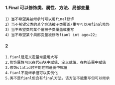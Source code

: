 #### 1.Final 可以修饰类、属性、方法、局部变量

    1）当不希望类被继承时可以用final修饰
    2）当不希望父类的某个方法被子类覆盖/重写可以用final修饰
    3）当不希望类的某个值被子类覆盖或重写
    4）当不希望某个局部变量被修改fianl int age=22;

#### 2

    1.fianl是定义定量常量用大写
    2.修饰属性可以在代码块中赋值、定义赋值、在构造器中赋值
    3.修饰static时不能在构造器中赋值
    4.fianl不能继承但可以实例化
    5.类不是fianl但含有final方法，该方法不能重写但可以继承